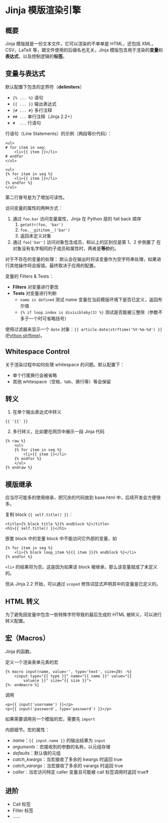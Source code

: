# Jinja 模版渲染引擎

## 概要
Jinja 模版就是一份文本文件，它可以渲染的不单单是 HTML，还包括 XML，CSV，LaTeX 等，跟文件使用的后缀名也无关。Jinja 模版包含用于渲染的**变量**和**表达式**，以及控制逻辑的**标签**。

## 变量与表达式
默认配置下包含的定界符（**delimiters**）
- `{% ... %}` 语句
- `{{ ... }}` 输出表达式
- `{# ... #}` 多行注释
- `## ...` 单行注释（Jinja 2.2+）
- `#  ...` 行语句

行语句（Line Statements）的示例（两段等价代码）：
```Jinja2
<ul>
# for item in seq:
    <li>{{ item }}</li>
# endfor
</ul>

<ul>
{% for item in seq %}
    <li>{{ item }}</li>
{% endfor %}
</ul>
```
第二行冒号是为了增加可读性。

访问变量的属性的两种方式：
1. 通过 `foo.bar` 访问变量属性，Jinja 在 Python 层的 fall back 顺序
	1. `getattr(foo, 'bar')`
	2. `foo.__gititem__('bar')`
	3. 返回未定义对象
2. 通过 `foo['bar']` 访问对象包含成员，和以上的区别仅是第 1、2 步倒置了
在对象没有名字相同的子成员和属性时，两者是**等价**的。

对于不存在的变量的处理：
默认会在输出时将该变量作为空字符串处理，如果进行其他操作将会报错。最终取决于应用的配置。

变量的 Filters & Tests：
- **Filters** 对变量进行更改
- **Tests** 对变量进行判断
	- `name is defined` 测试 _name_ 变量在当前模版环境下是否已定义，返回布尔值
	- `{% if loop.index is divisibleby(3) %}` 测试是否能被三整除（参数不多于一个时可省略括号）

使用过滤器来显示一个 `date` 对象：`{{ article.date|strftime('%Y-%m-%d') }}` ([Python strftime](http://docs.python.org/library/datetime.html#strftime-strptime-behavior))。

## Whitespace Control
关于渲染过程中如何处理 whitespace 的问题。默认配置下：
- 单个行尾换行会被省略
- 其他 whitespace（空格、tab、换行等）等会保留

## 转义
1. 在单个输出表达式中转义
```Jinja2
{{ '{{' }}
```
2. 多行转义，比如要在网页中展示一段 Jinja 代码
```Jinja2
{% raw %}
    <ul>
    {% for item in seq %}
        <li>{{ item }}</li>
    {% endfor %}
    </ul>
{% endraw %}
```

## 模版继承
应当尽可能多的使用继承，把冗余的代码放到 base.html 中，后续开发会方便很多。

复制 block `{{ self.title() }}`：
```Jinja2
<title>{% block title %}{% endblock %}</title>
<h1>{{ self.title() }}</h1>
```

嵌套 block 中的变量
block 中不能访问它外部的变量，如
```Jinja2
{% for item in seq %}
    <li>{% block loop_item %}{{ item }}{% endblock %}</li>
{% endfor %}
```
`<li>` 的结果将为空。这是因为如果该 block 被继承，那么该变量就成了未定义的。

但从 Jinja 2.2 开始，可以通过 `scoped` 修饰词显式声明其中的变量是已定义的。

## HTML 转义
为了避免因变量中包含一些特殊字符导致的最后生成的 HTML 被转义，可以进行转义配置。

## 宏（Macros）
Jinja 的函数。

定义一个渲染表单元素的宏
```Jinja2
{% macro input(name, value='', type='text', size=20) -%}
    <input type="{{ type }}" name="{{ name }}" value="{{
        value|e }}" size="{{ size }}">
{%- endmacro %}
```

调用
```Jinja2
<p>{{ input('username') }}</p>
<p>{{ input('password', type='password') }}</p>
```

如果需要调用另一个模版的宏，需要先 `import`

内部细节。宏的属性：
- _name_：`{{ input.name }}` 的输出结果为 `input`
- _arguments_：宏接收到的参数的名称，以元组存储
- _defaults_：默认值的元组
- _catch\_kwargs_：当宏接收了多余的 kwargs 时返回 true
- _catch\_varargs_：当宏接收了多余的 varargs 时返回 true
- _caller_：当宏访问特定 caller 变量且可能被 call 标签调用时返回 true❓

## 进阶
- Call 标签
- Filter 标签
- ……
